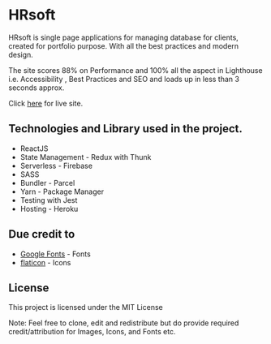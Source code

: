 # HRsoft

HRsoft is single page applications for managing database for clients, created for portfolio purpose. With all the best practices and modern design.

The site scores 88% on Performance and 100% all the aspect in Lighthouse i.e. Accessibility , Best Practices and SEO and loads up in less than 3 seconds approx.

Click [here](https://hrsoft-app.herokuapp.com/) for live site.

## Technologies and Library used in the project.

- ReactJS
- State Management - Redux with Thunk
- Serverless - Firebase
- SASS
- Bundler - Parcel
- Yarn - Package Manager
- Testing with Jest
- Hosting - Heroku

## Due credit to

- [Google Fonts](https://fonts.google.com/) - Fonts
- [flaticon](https://www.flaticon.com/) - Icons

## License

This project is licensed under the MIT License

Note: Feel free to clone, edit and redistribute but do provide required credit/attribution for Images, Icons, and Fonts etc.
